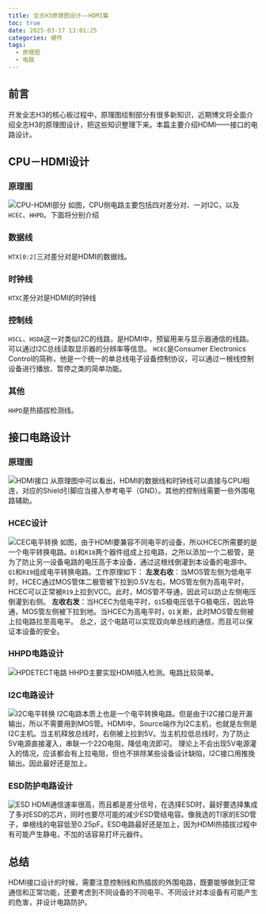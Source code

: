 ```yaml
---
title: 全志H3原理图设计——HDMI篇
toc: true
date: 2025-03-17 13:01:25
categories: 硬件
tags:
  - 原理图
  - 电路
---
```

## 前言
开发全志H3的核心板过程中，原理图绘制部分有很多新知识，近期博文将全面介绍全志H3的原理图设计，把这些知识整理下来。本篇主要介绍HDMI——接口的电路设计。
<!-- more -->
## CPU－HDMI设计
### 原理图
![CPU-HDMI部分](全志H3原理图设计——HDMI篇/image.png)
如图，CPU侧电路主要包括四对差分对、一对I2C，以及`HCEC`、`HHPD`。下面将分别介绍
### 数据线
`HTX[0:2]`三对差分对是HDMI的数据线。
### 时钟线
`HTXC`差分对是HDMI的时钟线
### 控制线
`HSCL`、`HSDA`这一对类似I2C的线路，是HDMI中，预留用来与显示器通信的线路。可以通过I2C总线读取显示器的分辨率等信息。
`HCEC`是Consumer Electronics Control的简称，他是一个统一的单总线电子设备控制协议，可以通过一根线控制设备进行播放、暂停之类的简单功能。
### 其他
`HHPD`是热插拔检测线。
## 接口电路设计
### 原理图
![HDMI接口](全志H3原理图设计——HDMI篇/image-1.png)
从原理图中可以看出，HDMI的数据线和时钟线可以直接与CPU相连，对应的Shield引脚应当接入参考电平（GND）。其他的控制线需要一些外围电路辅助。
### HCEC设计

![CEC电平转换](全志H3原理图设计——HDMI篇/image-2.png)
如图，由于HDMI要兼容不同电平的设备，所以HCEC所需要的是一个电平转换电路。`D1`和`R18`两个器件组成上拉电路，之所以添加一个二极管，是为了防止另一设备电路的电压高于本设备，通过这根线倒灌到本设备的电源中。`Q1`和`R19`组成电平转换电路。工作原理如下：
	**左发右收**：当MOS管左侧为低电平时，HCEC通过MOS管体二极管被下拉到0.5V左右。MOS管左侧为高电平时，HCEC可以正常被`R19`上拉到VCC。此时，MOS管不导通，因此可以防止左侧电压倒灌到右侧。
	**左收右发**：当HCEC为低电平时，`Q1`S极电压低于G极电压，因此导通，MOS管左侧被下拉到地。当HCEC为高电平时，`Q1`关断，此时MOS管左侧被上拉电路拉至高电平。
总之，这个电路可以实现双向单总线的通信，而且可以保证本设备的安全。
### HHPD电路设计
![HPDETECT电路](全志H3原理图设计——HDMI篇/image-3.png)
HHPD主要实现HDMI插入检测。电路比较简单。
### I2C电路设计
![I2C电平转换](全志H3原理图设计——HDMI篇/image-4.png)
I2C电路本质上也是一个电平转换电路。但是由于I2C接口是开漏输出，所以不需要用到MOS管。HDMI中，Source端作为I2C主机，也就是左侧是I2C主机。当主机释放总线时，右侧被上拉到5V。当主机拉低总线时，为了防止5V电源直接灌入，串联一个22Ω电阻，降低电流即可。
理论上不会出现5V电源灌入的情况，应该都会有上拉电阻，但也不排除某些设备设计缺陷，I2C接口用推挽输出。因此最好还是加上。
### ESD防护电路设计
![ESD](全志H3原理图设计——HDMI篇/image-5.png)
HDMI通信速率很高，而且都是差分信号，在选择ESD时，最好要选择集成了多对ESD的芯片，同时也要尽可能的减少ESD管结电容。像我选的TI家的ESD管子，单根线的电容低至0.25pF。ESD电路最好还是加上，因为HDMI热插拔过程中有可能产生静电，不加的话容易打坏元器件。
## 总结
HDMI接口设计的时候，需要注意控制线和热插拔的外围电路，既要能够做到正常通信和正常功能，还要考虑到不同设备的不同电平、不同设计对本设备有可能产生的危害，并设计电路防护。